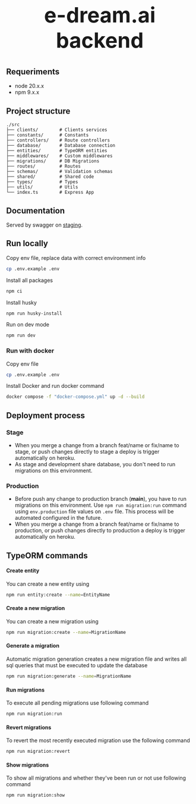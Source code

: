 # <div align="center"><h1>e-dream.ai backend </h1></div>

## Requeriments

- node 20.x.x
- npm 9.x.x

## Project structure

```
./src
├── clients/        # Clients services
├── constants/      # Constants
├── controllers/    # Route controllers
├── database/       # Database connection
├── entities/       # TypeORM entities
├── middlewares/    # Custom middlewares
├── migrations/     # DB Migrations
├── routes/         # Routes
├── schemas/        # Validation schemas
├── shared/         # Shared code
├── types/          # Types
├── utils/          # Utils
└── index.ts        # Express App
```

## Documentation

Served by swagger on [staging](https://e-dream-76c98b08cc5d.herokuapp.com/api/v1/api-docs).

## Run locally

Copy env file, replace data with correct environment info

```bash
cp .env.example .env
```

Install all packages

```bash
npm ci
```

Install husky

```bash
npm run husky-install
```

Run on dev mode

```bash
npm run dev
```

### Run with docker

Copy env file

```bash
cp .env.example .env
```

Install Docker and run docker command

```bash
docker compose -f "docker-compose.yml" up -d --build
```

## Deployment process

### Stage

- When you merge a change from a branch feat/name or fix/name to stage, or push changes directly to stage a deploy is trigger automatically on heroku.
- As stage and development share database, you don't need to run migrations on this environment.

### Production

- Before push any change to production branch (**main**), you have to run migrations on this environment. Use `npm run migration:run` command using `env.production` file values on `.env` file. This process will be automated configured in the future.
- When you merge a change from a branch feat/name or fix/name to production, or push changes directly to production a deploy is trigger automatically on heroku.

## TypeORM commands

#### Create entity

You can create a new entity using

```bash
npm run entity:create --name=EntityName
```

#### Create a new migration

You can create a new migration using

```bash
npm run migration:create --name=MigrationName
```

#### Generate a migration

Automatic migration generation creates a new migration file and writes all sql queries that must be executed to update the database

```bash
npm run migration:generate --name=MigrationName
```

#### Run migrations

To execute all pending migrations use following command

```bash
npm run migration:run
```

#### Revert migrations

To revert the most recently executed migration use the following command

```bash
npm run migration:revert
```

#### Show migrations

To show all migrations and whether they've been run or not use following command

```bash
npm run migration:show
```
